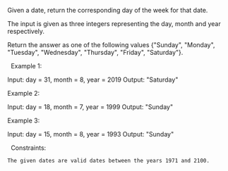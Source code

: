 Given a date, return the corresponding day of the week for that date.

The input is given as three integers representing the day, month and year respectively.

Return the answer as one of the following values {"Sunday", "Monday", "Tuesday", "Wednesday", "Thursday", "Friday", "Saturday"}.

 
Example 1:

Input: day = 31, month = 8, year = 2019
Output: "Saturday"


Example 2:

Input: day = 18, month = 7, year = 1999
Output: "Sunday"


Example 3:

Input: day = 15, month = 8, year = 1993
Output: "Sunday"


 
Constraints:


	The given dates are valid dates between the years 1971 and 2100.

